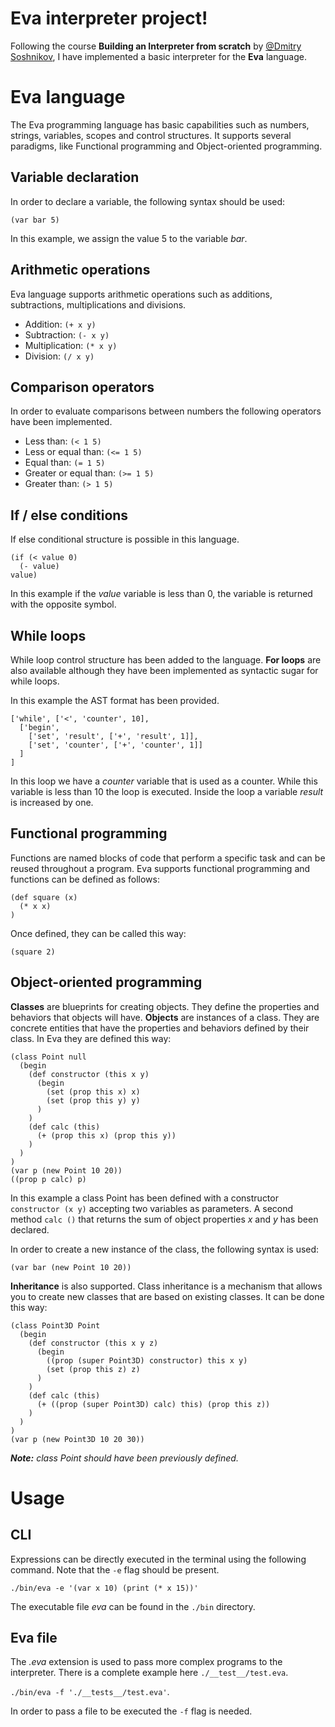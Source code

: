 # Eva interpreter project!

Following the course **Building an Interpreter from scratch** by [@Dmitry Soshnikov](https://github.com/DmitrySoshnikov), I have implemented a basic interpreter for the **Eva** language.

# Eva language 

The Eva programming language has basic capabilities such as numbers, strings, variables, scopes and control structures. It supports several paradigms, like Functional programming and Object-oriented programming.

## Variable declaration

In order to declare a variable, the following syntax should be used:

`(var bar 5)`

In this example, we assign the value 5 to the variable _bar_.

## Arithmetic operations

Eva language supports arithmetic operations such as additions, subtractions, multiplications and divisions.
- Addition: `(+ x y)`
- Subtraction: `(- x y)`
- Multiplication: `(* x y)`
- Division: `(/ x y)`

## Comparison operators
In order to evaluate comparisons between numbers the following operators have been implemented.

- Less than: `(< 1 5)`
- Less or equal than: `(<= 1 5)`
- Equal than: `(= 1 5)`
- Greater or equal than: `(>= 1 5)`
- Greater than: `(> 1 5)`

## If / else conditions

If else conditional structure is possible in this language.
```
(if (< value 0)
  (- value)
value)
```

In this example if the _value_ variable is less than 0, the variable is returned with the opposite symbol.

## While loops
While loop control structure has been added to the language. **For loops** are also available although they have been implemented as syntactic sugar for while loops.

In this example the AST format has been provided.
```
['while', ['<', 'counter', 10],
  ['begin',
    ['set', 'result', ['+', 'result', 1]],
    ['set', 'counter', ['+', 'counter', 1]]
  ]
]
```

In this loop we have a _counter_ variable that is used as a counter. While this variable is less than 10 the loop is executed. Inside the loop a variable _result_ is increased by one.

## Functional programming

Functions are named blocks of code that perform a specific task and can be reused throughout a program. Eva supports functional programming and functions can be defined as follows:

```
(def square (x)
  (* x x)
)
```

Once defined, they can be called this way:

`(square 2)`

## Object-oriented programming

**Classes** are blueprints for creating objects. They define the properties and behaviors that objects will have. **Objects** are instances of a class. They are concrete entities that have the properties and behaviors defined by their class. In Eva they are defined this way:
```
(class Point null
  (begin
    (def constructor (this x y)
      (begin
        (set (prop this x) x)
        (set (prop this y) y)
      )
    )
    (def calc (this)
      (+ (prop this x) (prop this y))
    )
  )
)
(var p (new Point 10 20))
((prop p calc) p)
```

In this example a class Point has been defined with a constructor `constructor (x y)` accepting two variables as parameters. A second method `calc ()` that returns the sum of object properties _x_ and _y_ has been declared.

In order to create a new instance of the class, the following syntax is used:

`(var bar (new Point 10 20))`

**Inheritance** is also supported. Class inheritance is a mechanism that allows you to create new classes that are based on existing classes. It can be done this way:
```
(class Point3D Point
  (begin
    (def constructor (this x y z)
      (begin
        ((prop (super Point3D) constructor) this x y)
        (set (prop this z) z)
      )
    )
    (def calc (this)
      (+ ((prop (super Point3D) calc) this) (prop this z))
    )
  )
)
(var p (new Point3D 10 20 30))
```
_**Note:** class Point should have been previously defined._


# Usage
## CLI
Expressions can be directly executed in the terminal using the following command. Note that the `-e` flag should be present.

`./bin/eva -e '(var x 10) (print (* x 15))'`

The executable file _eva_ can be found in the `./bin` directory.

## Eva file
The _.eva_ extension is used to pass more complex programs to the interpreter. There is a complete example here `./__test__/test.eva`.

`./bin/eva -f './__tests__/test.eva'`.

In order to pass a file to be executed the `-f` flag is needed.
